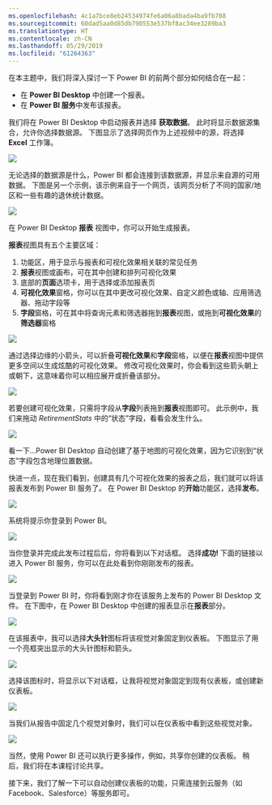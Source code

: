```yaml
---
ms.openlocfilehash: 4c1a7bce8eb24534974fe6a06a8bada4ba9fb708
ms.sourcegitcommit: 60dad5aa0d85db790553e537bf8ac34ee3289ba3
ms.translationtype: HT
ms.contentlocale: zh-CN
ms.lasthandoff: 05/29/2019
ms.locfileid: "61264363"
---
```

在本主题中，我们将深入探讨一下 Power BI 的前两个部分如何结合在一起：

* 在 **Power BI Desktop** 中创建一个报表。
* 在 **Power BI 服务**中发布该报表。

我们将在 Power BI Desktop 中启动报表并选择 **获取数据**。 此时将显示数据源集合，允许你选择数据源。 下图显示了选择网页作为上述视频中的源，将选择 **Excel** 工作簿。

![](media/0-2-get-started-power-bi-desktop/c0a2_1.png)

无论选择的数据源是什么，Power BI 都会连接到该数据源，并显示来自源的可用数据。 下图是另一个示例，该示例来自于一个网页，该网页分析了不同的国家/地区和一些有趣的退休统计数据。

![](media/0-2-get-started-power-bi-desktop/c0a2_2.png)

在 Power BI Desktop **报表** 视图中，你可以开始生成报表。

**报表**视图具有五个主要区域：

1. 功能区，用于显示与报表和可视化效果相关联的常见任务
2. **报表**视图或画布，可在其中创建和排列可视化效果
3. 底部的**页面**选项卡，用于选择或添加报表页
4. **可视化效果**窗格，你可以在其中更改可视化效果、自定义颜色或轴、应用筛选器、拖动字段等
5. **字段**窗格，可在其中将查询元素和筛选器拖到**报表**视图，或拖到**可视化效果**的**筛选器**窗格

![](media/0-2-get-started-power-bi-desktop/c0a2_3.png)

通过选择边缘的小箭头，可以折叠**可视化效果**和**字段**窗格，以便在**报表**视图中提供更多空间以生成炫酷的可视化效果。 修改可视化效果时，你会看到这些箭头朝上或朝下，这意味着你可以相应展开或折叠该部分。

![](media/0-2-get-started-power-bi-desktop/c0a2_4.png)

若要创建可视化效果，只需将字段从**字段**列表拖到**报表**视图即可。 此示例中，我们来拖动 *RetirementStats* 中的“状态”字段，看看会发生什么。

![](media/0-2-get-started-power-bi-desktop/c0a2_5.png)

看一下...Power BI Desktop 自动创建了基于地图的可视化效果，因为它识别到“状态”字段包含地理位置数据。

快进一点，现在我们看到，创建具有几个可视化效果的报表之后，我们就可以将该报表发布到 Power BI 服务了。 在 Power BI Desktop 的**开始**功能区，选择**发布**。

![](media/0-2-get-started-power-bi-desktop/c0a2_6.png)

系统将提示你登录到 Power BI。

![](media/0-2-get-started-power-bi-desktop/c0a2_7.png)

当你登录并完成此发布过程后后，你将看到以下对话框。 选择**成功!** 下面的链接以进入 Power BI 服务，你可以在此处看到你刚刚发布的报表。

![](media/0-2-get-started-power-bi-desktop/c0a2_8.png)

当登录到 Power BI 时，你将看到刚才你在该服务上发布的 Power BI Desktop 文件。 在下图中，在 Power BI Desktop 中创建的报表显示在**报表**部分。

![](media/0-2-get-started-power-bi-desktop/c0a2_9.png)

在该报表中，我可以选择**大头针**图标将该视觉对象固定到仪表板。 下图显示了用一个亮框突出显示的大头针图标和箭头。

![](media/0-2-get-started-power-bi-desktop/c0a2_10.png)

选择该图标时，将显示以下对话框，让我将视觉对象固定到现有仪表板，或创建新仪表板。

![](media/0-2-get-started-power-bi-desktop/c0a2_11.png)

当我们从报告中固定几个视觉对象时，我们可以在仪表板中看到这些视觉对象。

![](media/0-2-get-started-power-bi-desktop/c0a2_12.png)

当然，使用 Power BI 还可以执行更多操作，例如，共享你创建的仪表板。 稍后，我们将在本课程讨论共享。

接下来，我们了解一下可以自动创建仪表板的功能，只需连接到云服务（如 Facebook、Salesforce）等服务即可。

